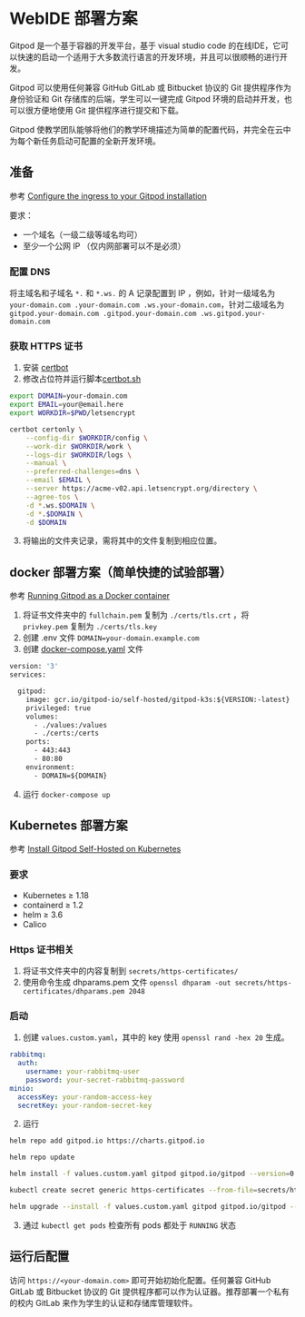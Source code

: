 # WebIDE 部署方案

Gitpod 是一个基于容器的开发平台，基于 visual studio code 的在线IDE，它可以快速的启动一个适用于大多数流行语言的开发环境，并且可以很顺畅的进行开发。

Gitpod 可以使用任何兼容 GitHub GitLab 或 Bitbucket 协议的 Git 提供程序作为身份验证和 Git 存储库的后端，学生可以一键完成 Gitpod 环境的启动并开发，也可以很方便地使用 Git 提供程序进行提交和下载。

Gitpod 使教学团队能够将他们的教学环境描述为简单的配置代码，并完全在云中为每个新任务启动可配置的全新开发环境。

## 准备

参考 [Configure the ingress to your Gitpod installation](https://www.gitpod.io/docs/self-hosted/latest/configuration/ingress)

要求：
- 一个域名（一级二级等域名均可）
- 至少一个公网 IP （仅内网部署可以不是必须）

### 配置 DNS 

将主域名和子域名 ```*.``` 和 ```*.ws.``` 的 A 记录配置到 IP ，例如，针对一级域名为 ```your-domain.com .your-domain.com .ws.your-domain.com```，针对二级域名为 ```gitpod.your-domain.com .gitpod.your-domain.com .ws.gitpod.your-domain.com```

### 获取 HTTPS 证书

1. 安装 [certbot](https://certbot.eff.org/)
2. 修改占位符并运行脚本[certbot.sh](./certbot.sh)
``` bash
export DOMAIN=your-domain.com
export EMAIL=your@email.here
export WORKDIR=$PWD/letsencrypt

certbot certonly \
    --config-dir $WORKDIR/config \
    --work-dir $WORKDIR/work \
    --logs-dir $WORKDIR/logs \
    --manual \
    --preferred-challenges=dns \
    --email $EMAIL \
    --server https://acme-v02.api.letsencrypt.org/directory \
    --agree-tos \
    -d *.ws.$DOMAIN \
    -d *.$DOMAIN \
    -d $DOMAIN
```
3. 将输出的文件夹记录，需将其中的文件复制到相应位置。

## docker 部署方案（简单快捷的试验部署）

参考 [Running Gitpod as a Docker container](https://github.com/gitpod-io/gitpod/tree/main/contrib/docker)

1. 将证书文件夹中的 ```fullchain.pem``` 复制为 ```./certs/tls.crt``` ，将 ```privkey.pem``` 复制为 ```./certs/tls.key```
2. 创建 .env 文件 ``` DOMAIN=your-domain.example.com ```
3. 创建 [docker-compose.yaml](https://github.com/gitpod-io/gitpod/blob/main/contrib/docker/examples/gitpod/docker-compose.yaml) 文件
```Dockerfile
version: '3'
services:

  gitpod:
    image: gcr.io/gitpod-io/self-hosted/gitpod-k3s:${VERSION:-latest}
    privileged: true
    volumes:
      - ./values:/values
      - ./certs:/certs
    ports:
      - 443:443
      - 80:80
    environment:
      - DOMAIN=${DOMAIN}
```
4. 运行 ``` docker-compose up ```

## Kubernetes 部署方案

参考 [Install Gitpod Self-Hosted on Kubernetes
](https://www.gitpod.io/docs/self-hosted/latest/installation/on-kubernetes)

### 要求

- Kubernetes ≥ 1.18
- containerd ≥ 1.2
- helm ≥ 3.6
- Calico

### Https 证书相关
1. 将证书文件夹中的内容复制到 ``` secrets/https-certificates/ ```
2. 使用命令生成 dhparams.pem 文件 ``` openssl dhparam -out secrets/https-certificates/dhparams.pem 2048 ```

### 启动

1. 创建 ``` values.custom.yaml ```，其中的 key 使用 ``` openssl rand -hex 20 ``` 生成。 
```yaml
rabbitmq:
  auth:
    username: your-rabbitmq-user
    password: your-secret-rabbitmq-password
minio:
  accessKey: your-random-access-key
  secretKey: your-random-secret-key
```
2. 运行
``` bash 
helm repo add gitpod.io https://charts.gitpod.io

helm repo update

helm install -f values.custom.yaml gitpod gitpod.io/gitpod --version=0.10.0

kubectl create secret generic https-certificates --from-file=secrets/https-certificates

helm upgrade --install -f values.custom.yaml gitpod gitpod.io/gitpod --version=0.10.0

```
3. 通过  ``` kubectl get pods ``` 检查所有 pods 都处于 ```RUNNING``` 状态

## 运行后配置

访问 ```https://<your-domain.com>``` 即可开始初始化配置。任何兼容 GitHub GitLab 或 Bitbucket 协议的 Git 提供程序都可以作为认证器。推荐部署一个私有的校内 GitLab 来作为学生的认证和存储库管理软件。
